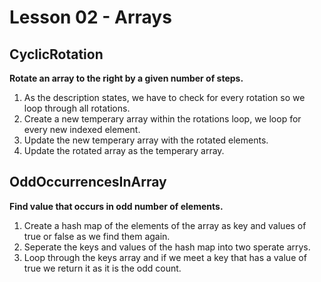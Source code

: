 # Lesson 02 - Arrays

CyclicRotation
--------------

**Rotate an array to the right by a given number of steps.**

1. As the description states, we have to check for every rotation so we loop through all rotations.
2. Create a new temperary array within the rotations loop, we loop for every new indexed element.
3. Update the new temperary array with the rotated elements.
4. Update the rotated array as the temperary array.

OddOccurrencesInArray
---------------------

**Find value that occurs in odd number of elements.**

1. Create a hash map of the elements of the array as key and values of true or false as we find them again.
2. Seperate the keys and values of the hash map into two sperate arrys.
3. Loop through the keys array and if we meet a key that has a value of true we return it as it is the odd count.
